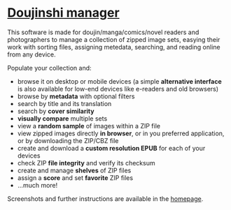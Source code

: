 # [Doujinshi manager](https://ryoga-chan.github.io/djmngr-hp/)

This software is made for doujin/manga/comics/novel readers and photographers to
manage a collection of zipped image sets, easying their work with sorting
files, assigning metedata, searching, and reading online from any device.

Populate your collection and:

* browse it on desktop or mobile devices (a simple **alternative interface** is
  also available for low-end devices like e-readers and old browsers)
* browse by **metadata** with optional filters
* search by title and its translation
* search by **cover similarity**
* **visually compare** multiple sets
* view a **random sample** of images within a ZIP file
* view zipped images directly **in browser**, or in you preferred application,
  or by downloading the ZIP/CBZ file
* create and download a **custom resolution EPUB** for each of your devices
* check ZIP **file integrity** and verify its checksum
* create and manage **shelves** of ZIP files
* assign a **score** and set **favorite** ZIP files
* ...much more!

Screenshots and further instructions are available in the
[homepage](https://ryoga-chan.github.io/djmngr-hp/).
